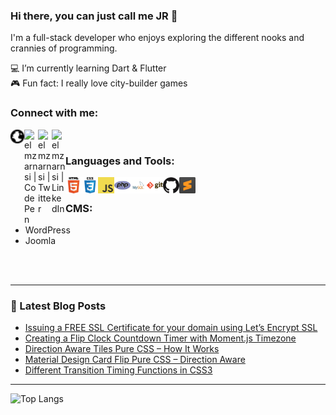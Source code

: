 ### Hi there, you can just call me JR 👋

I'm a full-stack developer who enjoys exploring the different nooks and crannies of programming.

:computer: I’m currently learning Dart & Flutter
<br />
:video_game: Fun fact: I really love city-builder games

### Connect with me:

[<img align="left" alt="elmzarnsi" width="22px" src="https://raw.githubusercontent.com/iconic/open-iconic/master/svg/globe.svg" />][website]
[<img align="left" alt="elmzarnsi | CodePen" width="22px" src="https://cdn.jsdelivr.net/npm/simple-icons@v3/icons/codepen.svg" />][codepen]
[<img align="left" alt="elmzarnsi | Twitter" width="22px" src="https://cdn.jsdelivr.net/npm/simple-icons@v3/icons/twitter.svg" />][twitter]
[<img align="left" alt="elmzarnsi | LinkedIn" width="22px" src="https://cdn.jsdelivr.net/npm/simple-icons@v3/icons/linkedin.svg" />][linkedin]

<br />

### Languages and Tools:

<img align="left" alt="HTML5" width="26px" src="https://raw.githubusercontent.com/github/explore/80688e429a7d4ef2fca1e82350fe8e3517d3494d/topics/html/html.png" />
<img align="left" alt="CSS3" width="26px" src="https://raw.githubusercontent.com/github/explore/80688e429a7d4ef2fca1e82350fe8e3517d3494d/topics/css/css.png" />
<img align="left" alt="JavaScript" width="26px" src="https://raw.githubusercontent.com/github/explore/80688e429a7d4ef2fca1e82350fe8e3517d3494d/topics/javascript/javascript.png" />
<img align="left" alt="PHP" width="26px" src="https://raw.githubusercontent.com/github/explore/78df643247d429f6cc873026c0622819ad797942/topics/php/php.png" />
<img align="left" alt="mySQL" width="26px" src="https://raw.githubusercontent.com/github/explore/78df643247d429f6cc873026c0622819ad797942/topics/mysql/mysql.png" />
<img align="left" alt="Git" width="26px" src="https://raw.githubusercontent.com/github/explore/78df643247d429f6cc873026c0622819ad797942/topics/git/git.png" />
<img align="left" alt="GitHub" width="26px" src="https://raw.githubusercontent.com/github/explore/78df643247d429f6cc873026c0622819ad797942/topics/github/github.png" />
<img align="left" alt="Sublime Text" width="26px" src="https://raw.githubusercontent.com/github/explore/80688e429a7d4ef2fca1e82350fe8e3517d3494d/topics/sublime-text/sublime-text.png" />

<br />

### CMS:

* WordPress
* Joomla

<br />
<br />

---

### 📕 Latest Blog Posts
<!-- BLOG-POST-LIST:START -->
- [Issuing a FREE SSL Certificate for your domain using Let’s Encrypt SSL](https://elmer.dev/blog/issue-free-ssl-certificate-using-lets-encrypt-ssl/)
- [Creating a Flip Clock Countdown Timer with Moment.js Timezone](https://elmer.dev/blog/flip-clock-countdown-timer-with-moment-js-timezone/)
- [Direction Aware Tiles Pure CSS – How It Works](https://elmer.dev/blog/direction-aware-tiles-pure-css-how-it-works/)
- [Material Design Card Flip Pure CSS – Direction Aware](https://elmer.dev/blog/material-design-card-flip-pure-css-direction-aware/)
- [Different Transition Timing Functions in CSS3](https://elmer.dev/blog/different-transition-timing-functions-in-css3/)
<!-- BLOG-POST-LIST:END -->

---

![Top Langs](https://github-readme-stats.vercel.app/api/top-langs/?username=elmzarnsi&layout=compact)

[website]: https://elmer.dev
[codepen]: https://codepen.io/elmzarnsi/
[twitter]: https://twitter.com/elmzarnsi
[linkedin]: https://linkedin.com/in/elmzarnsi

